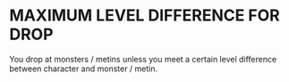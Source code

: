 # MAXIMUM LEVEL DIFFERENCE FOR DROP
 You drop at monsters / metins unless you meet a certain level difference between character and monster / metin.
